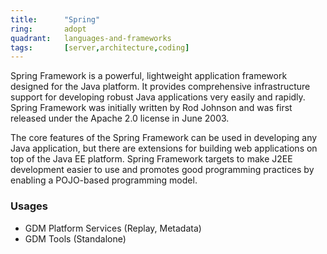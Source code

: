 ```yaml
---
title:      "Spring"
ring:       adopt
quadrant:   languages-and-frameworks
tags:       [server,architecture,coding]
---
```


Spring Framework is a powerful, lightweight application framework designed for the Java platform. It provides comprehensive infrastructure support for developing robust Java applications very easily and rapidly. Spring Framework was initially written by Rod Johnson and was first released under the Apache 2.0 license in June 2003.

The core features of the Spring Framework can be used in developing any Java application, but there are extensions for building web applications on top of the Java EE platform. Spring Framework targets to make J2EE development easier to use and promotes good programming practices by enabling a POJO-based programming model.


### Usages
* GDM Platform Services (Replay, Metadata)
* GDM Tools (Standalone)